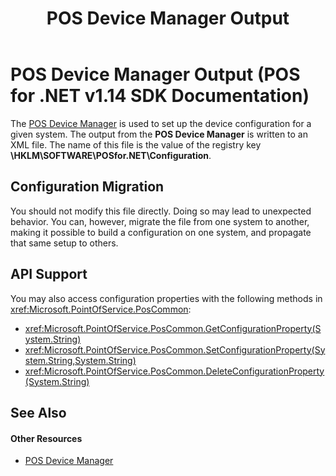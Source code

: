 ﻿---
title: POS Device Manager Output
description: POS Device Manager Output (POS for .NET v1.14 SDK Documentation)
ms.date: 03/03/2014
ms.topic: how-to
ms.custom: "pos-restored-from-archive"
---

# POS Device Manager Output (POS for .NET v1.14 SDK Documentation)

The [POS Device Manager](pos-device-manager.md) is used to set up the device configuration for a given system. The output from the **POS Device Manager** is written to an XML file. The name of this file is the value of the registry key **\\HKLM\\SOFTWARE\\POSfor.NET\\Configuration**.

## Configuration Migration

You should not modify this file directly. Doing so may lead to unexpected behavior. You can, however, migrate the file from one system to another, making it possible to build a configuration on one system, and propagate that same setup to others.

## API Support

You may also access configuration properties with the following methods in <xref:Microsoft.PointOfService.PosCommon>:

- <xref:Microsoft.PointOfService.PosCommon.GetConfigurationProperty(System.String)>
- <xref:Microsoft.PointOfService.PosCommon.SetConfigurationProperty(System.String,System.String)>
- <xref:Microsoft.PointOfService.PosCommon.DeleteConfigurationProperty(System.String)>

## See Also

#### Other Resources

- [POS Device Manager](pos-device-manager.md)
